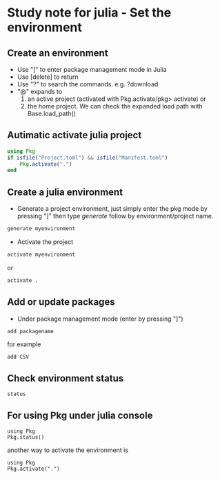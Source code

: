 # Study note for julia - Set the environment
## Create an environment

- Use "]" to enter package management mode in Julia
- Use [delete] to return 
- Use "?" to search the commands. e.g. ?download
- "@" expands to
	1. an active project (activated with Pkg.activate/pkg> activate) or 
	1. the home project. We can check the expanded load path with Base.load_path()

## Autimatic activate julia project
```julia
using Pkg
if isfile("Project.toml") && isfile("Manifest.toml")
    Pkg.activate(".")
end
```

## Create a julia environment
- Generate a project environment, just simply enter the pkg mode by pressing "]" then type *generate* follow by environment/project name.

```julia
generate myenvironment
```
- Activate the project
```julia
activate myenvironment
```
or
```julia
activate .
```

## Add or update packages

- Under package management mode (enter by pressing "]")

```julia
add packagename
```
for example
```
add CSV
```

## Check environment status

```
status
```

## For using Pkg under julia console

```
using Pkg
Pkg.status()
```

another way to activate the environment is 

```
using Pkg
Pkg.activate(".")
```
